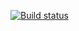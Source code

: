 
[![Build status](https://ci.appveyor.com/api/projects/status/rolc7jp8oiqva08v/branch/master?svg=true)](https://ci.appveyor.com/project/skitalz/ci2/branch/master)
